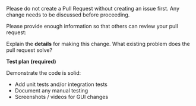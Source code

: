 Please do not create a Pull Request without creating an issue first.
Any change needs to be discussed before proceeding.

Please provide enough information so that others can review your pull request:

<!-- You can skip this if you're fixing a typo -->

Explain the **details** for making this change. What existing problem does the pull request solve?

<!-- Example: When "Adding a function to do X", explain why it is necessary to have a way to do X. -->

**Test plan (required)**

Demonstrate the code is solid:

* Add unit tests and/or integration tests
* Document any manual testing
* Screenshots / videos for GUI changes
